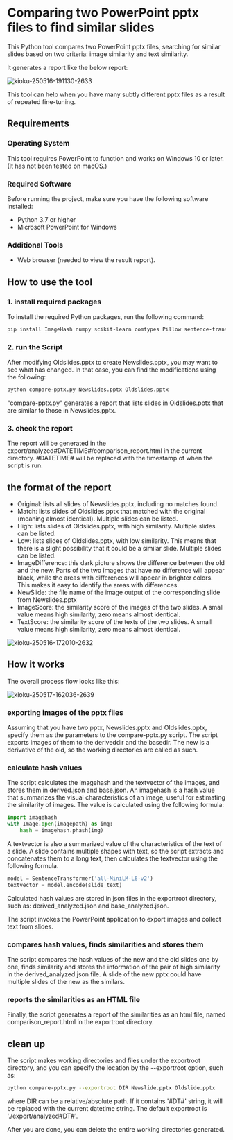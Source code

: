 # Comparing two PowerPoint pptx files to find similar slides

This Python tool compares two PowerPoint pptx files, searching for similar slides based on two criteria: image similarity and text similarity.

It generates a report like the below report:

![kioku-250516-191130-2633](https://github.com/user-attachments/assets/47ba0bd6-cc84-4b09-bda7-95dfb6cdc58c)

This tool can help when you have many subtly different pptx files as a result of repeated fine-tuning.

## Requirements

### Operating System

This tool requires PowerPoint to function and works on Windows 10 or later.
(It has not been tested on macOS.)

### Required Software

Before running the project, make sure you have the following software installed:

- Python 3.7 or higher
- Microsoft PowerPoint for Windows

### Additional Tools

- Web browser (needed to view the result report).

## How to use the tool

### 1. install required packages

To install the required Python packages, run the following command:

```bash
pip install ImageHash numpy scikit-learn comtypes Pillow sentence-transformers
```

### 2. run the Script

After modifying Oldslides.pptx to create Newslides.pptx, you may want to see what has changed. In that case, you can find the modifications using the following:

```bash
python compare-pptx.py Newslides.pptx Oldslides.pptx
```

"compare-pptx.py" generates a report that lists slides in Oldslides.pptx that are similar to those in Newslides.pptx.

### 3. check the report

The report will be generated in the export/analyzed#DATETIME#/comparison\_report.html in the current directory. #DATETIME# will be replaced with the timestamp of when the script is run.

## the format of the report

- Original: lists all slides of Newslides.pptx, including no matches found.
- Match: lists slides of Oldslides.pptx that matched with the original (meaning almost identical). Multiple slides can be listed.
- High: lists slides of Oldslides.pptx, with  high similarity. Multiple slides can be listed.
- Low: lists slides of Oldslides.pptx, with  low similarity. This means that there is a slight possibility that it could be a similar slide. Multiple slides can be listed.
- ImageDifference: this dark picture shows the difference between the old and the new. Parts of the two images that have no difference will appear black, while the areas with differences will appear in brighter colors. This makes it easy to identify the areas with differences.
- NewSlide: the file name of the image output of the corresponding slide from Newslides.pptx
- ImageScore: the similarity score of the images of the two slides. A small value means high similarity, zero means almost identical.
- TextScore: the similarity score of the texts of the two slides. A small value means high similarity, zero means almost identical.

![kioku-250516-172010-2632](https://github.com/user-attachments/assets/a56ca9bc-4655-4965-b5ee-cd90d596f6b3)

## How it works

The overall process flow looks like this:

![kioku-250517-162036-2639](https://github.com/user-attachments/assets/744c305c-df54-4e10-93e3-efd8cb65ca54)

### exporting images of the pptx files

Assuming that you have two pptx, Newslides.pptx and Oldslides.pptx, specify them as the parameters to the compare-pptx.py script.
The script exports images of them to the deriveddir and the basedir. The new is a derivative of the old, so the working directories are called as such.

### calculate hash values

The script calculates the imagehash and the textvector of the images, and stores them in derived.json and base.json. An imagehash is a hash value that summarizes the visual characteristics of an image, useful for estimating the similarity of images. The value is calculated using the following formula:

```python
import imagehash
with Image.open(imagepath) as img:
    hash = imagehash.phash(img)
```

A textvector is also a summarized value of the characteristics of the text of a slide. A slide contains multiple shapes with text, so the script extracts and concatenates them to a long text, then calculates the textvector using the following formula.

```python
model = SentenceTransformer('all-MiniLM-L6-v2') 
textvector = model.encode(slide_text)
```

Calculated hash values are stored in json files in the exportroot directory, such as: derived_analyzed.json and base_analyzed.json.

The script invokes the PowerPoint application to export images and collect text from slides.

### compares hash values, finds similarities and stores them

The script compares the hash values of the new and the old slides one by one, finds similarity and stores the information of the pair of high similarity in the derived_analyzed.json file. A slide of the new pptx could have multiple slides of the new as the similars.

### reports the similarities as an HTML file

Finally, the script generates a report of the similarities as an html file, named comparison_report.html in the exportroot directory.

## clean up

The script makes working directories and files under the exportroot directory, and you can specify the location by the --exportroot option, such as:

```bash
python compare-pptx.py --exportroot DIR Newslide.pptx Oldslide.pptx
```

where DIR can be a relative/absolute path. If it contains '#DT#' string, it will be replaced with the current datetime string. The default exportroot is './export/analyzed#DT#'.

After you are done, you can delete the entire working directories generated.
